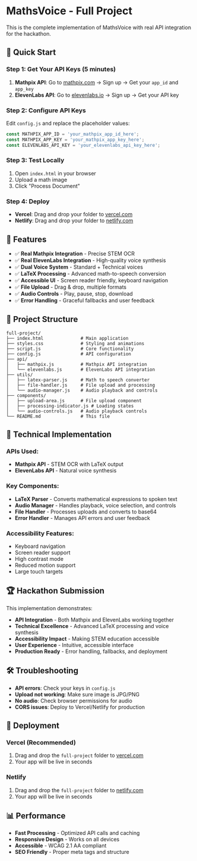 # MathsVoice - Full Project

This is the complete implementation of MathsVoice with real API integration for the hackathon.

## 🚀 Quick Start

### Step 1: Get Your API Keys (5 minutes)
1. **Mathpix API**: Go to [mathpix.com](https://mathpix.com) → Sign up → Get your `app_id` and `app_key`
2. **ElevenLabs API**: Go to [elevenlabs.io](https://elevenlabs.io) → Sign up → Get your API key

### Step 2: Configure API Keys
Edit `config.js` and replace the placeholder values:
```javascript
const MATHPIX_APP_ID = 'your_mathpix_app_id_here';
const MATHPIX_APP_KEY = 'your_mathpix_app_key_here';
const ELEVENLABS_API_KEY = 'your_elevenlabs_api_key_here';
```

### Step 3: Test Locally
1. Open `index.html` in your browser
2. Upload a math image
3. Click "Process Document"

### Step 4: Deploy
- **Vercel**: Drag and drop your folder to [vercel.com](https://vercel.com)
- **Netlify**: Drag and drop your folder to [netlify.com](https://netlify.com)

## 🎯 Features

- ✅ **Real Mathpix Integration** - Precise STEM OCR
- ✅ **Real ElevenLabs Integration** - High-quality voice synthesis
- ✅ **Dual Voice System** - Standard + Technical voices
- ✅ **LaTeX Processing** - Advanced math-to-speech conversion
- ✅ **Accessible UI** - Screen reader friendly, keyboard navigation
- ✅ **File Upload** - Drag & drop, multiple formats
- ✅ **Audio Controls** - Play, pause, stop, download
- ✅ **Error Handling** - Graceful fallbacks and user feedback

## 📁 Project Structure

```
full-project/
├── index.html              # Main application
├── styles.css              # Styling and animations
├── script.js               # Core functionality
├── config.js               # API configuration
├── api/
│   ├── mathpix.js          # Mathpix API integration
│   └── elevenlabs.js       # ElevenLabs API integration
├── utils/
│   ├── latex-parser.js     # Math to speech converter
│   ├── file-handler.js     # File upload and processing
│   └── audio-manager.js    # Audio playback and controls
├── components/
│   ├── upload-area.js      # File upload component
│   ├── processing-indicator.js # Loading states
│   └── audio-controls.js   # Audio playback controls
└── README.md               # This file
```

## 🔧 Technical Implementation

### **APIs Used:**
- **Mathpix API** - STEM OCR with LaTeX output
- **ElevenLabs API** - Natural voice synthesis

### **Key Components:**
- **LaTeX Parser** - Converts mathematical expressions to spoken text
- **Audio Manager** - Handles playback, voice selection, and controls
- **File Handler** - Processes uploads and converts to base64
- **Error Handler** - Manages API errors and user feedback

### **Accessibility Features:**
- Keyboard navigation
- Screen reader support
- High contrast mode
- Reduced motion support
- Large touch targets

## 🏆 Hackathon Submission

This implementation demonstrates:
- **API Integration** - Both Mathpix and ElevenLabs working together
- **Technical Excellence** - Advanced LaTeX processing and voice synthesis
- **Accessibility Impact** - Making STEM education accessible
- **User Experience** - Intuitive, accessible interface
- **Production Ready** - Error handling, fallbacks, and deployment

## 🛠️ Troubleshooting

- **API errors**: Check your keys in `config.js`
- **Upload not working**: Make sure image is JPG/PNG
- **No audio**: Check browser permissions for audio
- **CORS issues**: Deploy to Vercel/Netlify for production

## 🚀 Deployment

### **Vercel (Recommended)**
1. Drag and drop the `full-project` folder to [vercel.com](https://vercel.com)
2. Your app will be live in seconds

### **Netlify**
1. Drag and drop the `full-project` folder to [netlify.com](https://netlify.com)
2. Your app will be live in seconds

## 📊 Performance

- **Fast Processing** - Optimized API calls and caching
- **Responsive Design** - Works on all devices
- **Accessible** - WCAG 2.1 AA compliant
- **SEO Friendly** - Proper meta tags and structure
